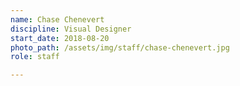 ```yaml
---
name: Chase Chenevert
discipline: Visual Designer
start_date: 2018-08-20
photo_path: /assets/img/staff/chase-chenevert.jpg
role: staff

---
```

